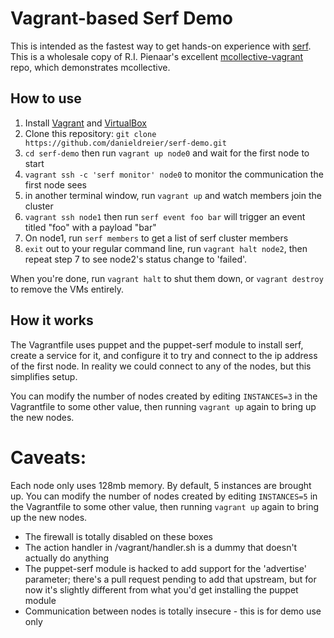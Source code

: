 Vagrant-based Serf Demo
=======================

This is intended as the fastest way to get hands-on experience with [serf](http://www.serfdom.io/). This
is a wholesale copy of R.I. Pienaar's excellent [mcollective-vagrant](https://github.com/ripienaar/mcollective-vagrant) repo, which demonstrates mcollective.

How to use
----------

1. Install [Vagrant](http://vagrantup.com) and [VirtualBox](http://virtualbox.org)
2. Clone this repository: `git clone https://github.com/danieldreier/serf-demo.git`
3. `cd serf-demo` then run `vagrant up node0` and wait for the first node to start
4. `vagrant ssh -c 'serf monitor' node0` to monitor the communication the first node sees
5. in another terminal window, run `vagrant up` and watch members join the cluster
6. `vagrant ssh node1` then run `serf event foo bar` will trigger an event titled "foo" with a payload "bar"
7. On node1, run `serf members` to get a list of serf cluster members
8. `exit` out to your regular command line, run `vagrant halt node2`, then repeat step 7 to see node2's status change to 'failed'.

When you're done, run `vagrant halt` to shut them down, or `vagrant destroy` to remove the VMs entirely.

How it works
------------

The Vagrantfile uses puppet and the puppet-serf module to install serf, create a service for it, and configure it to try and connect to the ip address of the first node. In reality we could connect to any of the nodes, but this simplifies setup.

You can modify the number of nodes created by editing `INSTANCES=3` in the Vagrantfile to some other value, then running `vagrant up` again to bring up the new nodes.

Caveats:
=======
Each node only uses 128mb memory. By default, 5 instances are brought up. You can modify the number of nodes created by editing `INSTANCES=5` in the Vagrantfile to some other value, then running `vagrant up` again to bring up the new nodes.

- The firewall is totally disabled on these boxes
- The action handler in /vagrant/handler.sh is a dummy that doesn't actually do anything
- The puppet-serf module is hacked to add support for the 'advertise' parameter; there's a pull request pending to add that upstream, but for now it's slightly different from what you'd get installing the puppet module
- Communication between nodes is totally insecure - this is for demo use only


